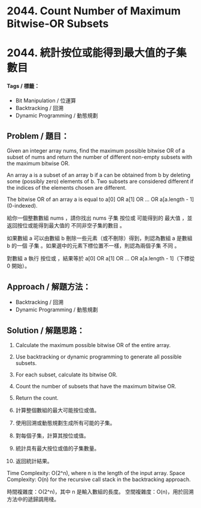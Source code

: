 # 2044. Count Number of Maximum Bitwise-OR Subsets
# 2044. 統計按位或能得到最大值的子集數目

#### Tags / 標籤：
- Bit Manipulation / 位運算
- Backtracking / 回溯
- Dynamic Programming / 動態規劃

## Problem / 題目：
Given an integer array nums, find the maximum possible bitwise OR of a subset of nums and return the number of different non-empty subsets with the maximum bitwise OR.

An array a is a subset of an array b if a can be obtained from b by deleting some (possibly zero) elements of b. Two subsets are considered different if the indices of the elements chosen are different.

The bitwise OR of an array a is equal to a[0] OR a[1] OR ... OR a[a.length - 1] (0-indexed).

給你一個整數數組 nums ，請你找出 nums 子集 按位或 可能得到的 最大值 ，並返回按位或能得到最大值的 不同非空子集的數目 。

如果數組 a 可以由數組 b 刪除一些元素（或不刪除）得到，則認為數組 a 是數組 b 的一個 子集 。如果選中的元素下標位置不一樣，則認為兩個子集 不同 。

對數組 a 執行 按位或 ，結果等於 a[0] OR a[1] OR ... OR a[a.length - 1]（下標從 0 開始）。

## Approach / 解題方法：
- Backtracking / 回溯
- Dynamic Programming / 動態規劃

## Solution / 解題思路： 
1. Calculate the maximum possible bitwise OR of the entire array.
2. Use backtracking or dynamic programming to generate all possible subsets.
3. For each subset, calculate its bitwise OR.
4. Count the number of subsets that have the maximum bitwise OR.
5. Return the count.

1. 計算整個數組的最大可能按位或值。
2. 使用回溯或動態規劃生成所有可能的子集。
3. 對每個子集，計算其按位或值。
4. 統計具有最大按位或值的子集數量。
5. 返回統計結果。

Time Complexity: O(2^n), where n is the length of the input array.
Space Complexity: O(n) for the recursive call stack in the backtracking approach.

時間複雜度：O(2^n)，其中 n 是輸入數組的長度。
空間複雜度：O(n)，用於回溯方法中的遞歸調用棧。
